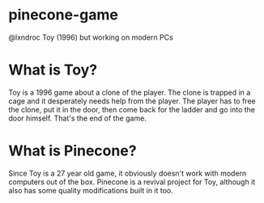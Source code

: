 # pinecone-game
@lxndroc Toy (1996) but working on modern PCs

# What is Toy?
Toy is a 1996 game about a clone of the player. The clone is trapped in a cage and it desperately needs help from the player. 
The player has to free the clone, put it in the door, then come back for the ladder and go into the door himself. That's the end of the game.

# What is Pinecone?
Since Toy is a 27 year old game, it obviously doesn't work with modern computers out of the box. Pinecone is a revival project for Toy, although it also has some quality 
modifications built in it too.
